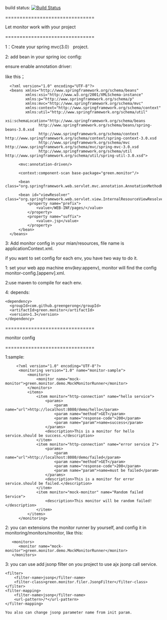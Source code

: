 build status: [![Build Status](https://travis-ci.org/greengerong/green-monitor.png)](https://travis-ci.org/greengerong/green-monitor)

===============================

Let monitor work with your project

===============================

1：Create your spring mvc(3.0） project.

2: add bean in your spring ioc config:

  ensure enable annotation driver:
  
  like this；
  
      <?xml version="1.0" encoding="UTF-8"?>
      <beans xmlns="http://www.springframework.org/schema/beans"
             xmlns:xsi="http://www.w3.org/2001/XMLSchema-instance"
             xmlns:p="http://www.springframework.org/schema/p"
             xmlns:mvc="http://www.springframework.org/schema/mvc"
             xmlns:context="http://www.springframework.org/schema/context"
             xmlns:util="http://www.springframework.org/schema/util"
             xsi:schemaLocation="http://www.springframework.org/schema/beans
                   http://www.springframework.org/schema/beans/spring-beans-3.0.xsd
                   http://www.springframework.org/schema/context http://www.springframework.org/schema/context/spring-context-3.0.xsd
                   http://www.springframework.org/schema/mvc http://www.springframework.org/schema/mvc/spring-mvc-3.0.xsd
                   http://www.springframework.org/schema/util http://www.springframework.org/schema/util/spring-util-3.0.xsd">
    
          <mvc:annotation-driven/>
    
          <context:component-scan base-package="green.monitor"/>
    
          <bean class="org.springframework.web.servlet.mvc.annotation.AnnotationMethodHandlerAdapter"/>
    
          <bean id="viewResolver" class="org.springframework.web.servlet.view.InternalResourceViewResolver">
              <property name="prefix">
                  <value>/WEB-INF/pages/</value>
              </property>
              <property name="suffix">
                  <value>.jsp</value>
              </property>
          </bean>
      </beans>

 3: Add monitor config in your mian/resources, file name is applicationContext.xml.
 
   if you want to set config for each env, you have two way to do it.
   
   1: set your web app machine env(key:appenv), monitor will find the config monitor-config.[appenv].xml.
   
   2:use maven to compile for each env.
   
 4: depends:
 
    <dependency>
      <groupId>com.github.greengerong</groupId>
      <artifactId>green.monitor</artifactId>
      <version>1.3</version>
    </dependency>

  ===============================
  
  monitor config
  
  ===============================
  
  
  1:sample:


         <?xml version="1.0" encoding="UTF-8"?>
          <monitoring version="1.0" name="monitor-sample">
              <monitors>
                  <monitor name="mock-monitor">green.monitor.demo.MockMonitorRunner</monitor>
              </monitors>
              <items>
                  <item monitor="http-connection" name="hello service">
                      <params>
                          <param name="url">http://localhost:8080/demo/hello</param>
                          <param name="method">GET</param>
                          <param name="response-code">200</param>
                          <param name="param">name=success</param>
                      </params>
                      <description>This is a monitor for hello service.should be success.</description>
                  </item>
                  <item monitor="http-connection" name="error service 2">
                      <params>
                          <param name="url">http://localhost:8080/demo/failed</param>
                          <param name="method">GET</param>
                          <param name="response-code">200</param>
                          <param name="param">name=must be failed</param>
                      </params>
                      <description>This is a monitor for error service.should be failed.</description>
                  </item>
                  <item monitor="mock-monitor" name="Random failed Service">
                      <description>This monitor will be random failed!</description>
                  </item>
              </items>
          </monitoring>

2: you can extensions the monitor runner by yourself, and config it in  monitoring/monitors/monitor,
  like this:
  
       <monitors>
          <monitor name="mock-monitor">green.monitor.demo.MockMonitorRunner</monitor>
       </monitors>

 3: you can use add jsonp filter on you project to  use ajx jsonp call service.

    <filter>
        <filter-name>jsonp</filter-name>
        <filter-class>green.monitor.filer.JsonpFilter</filter-class>
    </filter>
    <filter-mapping>
        <filter-name>jsonp</filter-name>
        <url-pattern>/*</url-pattern>
    </filter-mapping>

    You also can change jsonp parameter name from init param.
